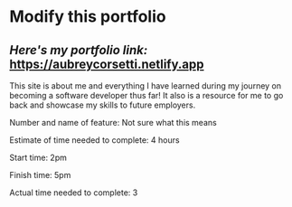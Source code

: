 # Modify this portfolio

## *Here's my portfolio link:* <https://aubreycorsetti.netlify.app>

This site is about me and everything I have learned during my journey on becoming a software developer thus far! It also is a resource for me to go back and showcase my skills to future employers.

Number and name of feature: Not sure what this means

Estimate of time needed to complete: 4 hours

Start time: 2pm

Finish time: 5pm

Actual time needed to complete: 3
